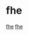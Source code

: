 # fhe

[fhe](https://github.com/CEA-LIST/Cingulata)
[fhe](https://github.com/google/fully-homomorphic-encryption)
